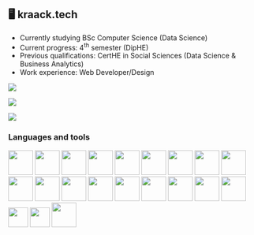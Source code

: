 ## 🖥️ kraack.tech 
- Currently studying BSc Computer Science (Data Science)
- Current progress: 4<sup>th</sup> semester (DipHE)
- Previous qualifications: CertHE in Social Sciences (Data Science & Business Analytics)
- Work experience: Web Developer/Design

![](http://github-readme-streak-stats.herokuapp.com?user=kraack-tech&theme=tokyonight&mode=weekly)

![](https://github-readme-stats.vercel.app/api?username=kraack-tech&show_icons=true&count_private=true&theme=tokyonight&hide=stars)

![](https://github-readme-stats.vercel.app/api/top-langs/?username=kraack-tech&layout=compact&show_icons=true&theme=tokyonight)


### Languages and tools
<code><img height="50" src="https://www.vectorlogo.zone/logos/python/python-ar21.svg"></a></code>
<code><img height="50" src="https://www.vectorlogo.zone/logos/javascript/javascript-ar21.svg"></a></code>
<code><img height="50" src="https://upload.wikimedia.org/wikipedia/commons/1/18/ISO_C%2B%2B_Logo.svg"></a></code>
<code><img height="50" src="https://www.vectorlogo.zone/logos/r-project/r-project-icon.svg"></a></code>
<code><img height="50" src="https://www.vectorlogo.zone/logos/jupyter/jupyter-ar21.svg"></a></code>
<code><img height="50" src="https://www.vectorlogo.zone/logos/tensorflow/tensorflow-ar21.svg"></a></code>
<code><img height="50" src="https://www.vectorlogo.zone/logos/nodejs/nodejs-ar21.svg"></a></code>
<code><img height="50" src="https://www.vectorlogo.zone/logos/expressjs/expressjs-ar21.svg"></a></code>
<code><img height="50" src="https://www.vectorlogo.zone/logos/nodemonio/nodemonio-ar21.svg"></a></code>
<code><img height="50" src="https://www.vectorlogo.zone/logos/jquery/jquery-ar21.svg"></a></code>
<code><img height="50" src="https://www.vectorlogo.zone/logos/ibm_cloud/ibm_cloud-ar21.svg"></a></code>
<code><img height="50" src="https://www.vectorlogo.zone/logos/mysql/mysql-ar21.svg"></a></code>
<code><img height="50" src="https://www.vectorlogo.zone/logos/sqlite/sqlite-ar21.svg"></a></code>
<code><img height="50" src="https://www.vectorlogo.zone/logos/w3_html5/w3_html5-ar21.svg"></a></code>
<code><img height="50" src="https://www.vectorlogo.zone/logos/w3_css/w3_css-ar21.svg"></a></code>
<code><img height="50" src="https://www.vectorlogo.zone/logos/wordpress/wordpress-ar21.svg"></a></code>
<code><img height="50" src="https://www.vectorlogo.zone/logos/drupal/drupal-ar21.svg"></a></code>
<code><img height="50" src="https://www.vectorlogo.zone/logos/visualstudio_code/visualstudio_code-ar21.svg"></a></code> 
<code><img height="40" src="https://upload.wikimedia.org/wikipedia/commons/5/59/Visual_Studio_Icon_2019.svg"></a></code>
<code><img height="40" src="https://raw.githubusercontent.com/kraack-tech/testrepo/master/anaconda_logo.png"></a></code> 
<code><img height="50" src="https://www.vectorlogo.zone/logos/git-scm/git-scm-ar21.svg"></a></code>


<!--
**kris-e2u/kris-e2u** is a ✨ _special_ ✨ repository because its `README.md` (this file) appears on your GitHub profile.

<!--
**kraack-tech/kraack-tech** is a ✨ _special_ ✨ repository because its `README.md` (this file) appears on your GitHub profile.

Here are some ideas to get you started:

- 🔭 I’m currently working on ...
- 🌱 I’m currently learning ...
- 👯 I’m looking to collaborate on ...
- 🤔 I’m looking for help with ...
- 💬 Ask me about ...
- 📫 How to reach me: ...
- 😄 Pronouns: ...
- ⚡ Fun fact: ...
-->
